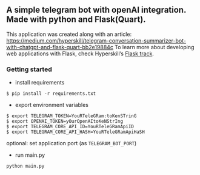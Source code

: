 ## A simple telegram bot with openAI integration. Made with python and Flask(Quart).

This application was created along with an article: https://medium.com/hyperskill/telegram-conversation-summarizer-bot-with-chatgpt-and-flask-quart-bb2e19884c
To learn more about developing web applications with Flask, check Hyperskill’s [Flask track](https://hyperskill.org/tracks/29).

### Getting started
* install requirements
```
$ pip install -r requirements.txt
```

* export environment variables
```
$ export TELEGRAM_TOKEN=YouRTeleGRam:toKenSTrinG
$ export OPENAI_TOKEN=yOurOpenAItoKeNStrIng
$ export TELEGRAM_CORE_API_ID=YouRTeleGRamApiID
$ export TELEGRAM_CORE_API_HASH=YouRTeleGRamApiHaSH
```
optional: set application port (as `TELEGRAM_BOT_PORT`)

* run main.py
```
python main.py
```
